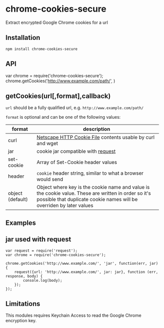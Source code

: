# chrome-cookies-secure

Extract encrypted Google Chrome cookies for a url

## Installation

```
npm install chrome-cookies-secure
```

## API

var chrome = require('chrome-cookies-secure');
chrome.getCookies('http://www.example.com/path/', )

getCookies(url[,format],callback)
---------------------------------

`url` should be a fully qualified url, e.g. `http://www.example.com/path/`

`format` is optional and can be one of the following values:

format | description
------------ | -------------
curl | [Netscape HTTP Cookie File](http://curl.haxx.se/docs/http-cookies.html) contents usable by curl and wget
jar | cookie jar compatible with [request](https://www.npmjs.org/package/request)
set-cookie | Array of Set-Cookie header values
header | `cookie` header string, similar to what a browser would send
object (default) | Object where key is the cookie name and value is the cookie value. These are written in order so it's possible that duplicate cookie names will be overriden by later values

## Examples

jar used with request
---------------------

```
var request = require('request');
var chrome = require('chrome-cookies-secure');

chrome.getCookies('http://www.example.com/', 'jar', function(err, jar) {
	request({url: 'http://www.example.com/', jar: jar}, function (err, response, body) {
		console.log(body);
	});
});

```

## Limitations

This modules requires Keychain Access to read the Google Chrome encryption key. 
